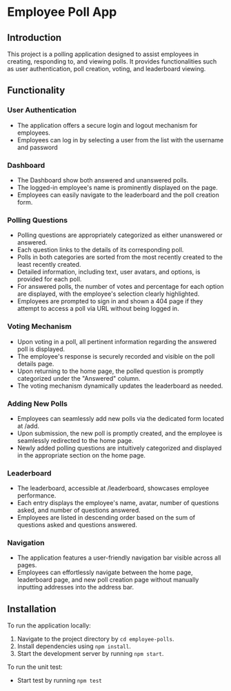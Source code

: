# Employee Poll App

## Introduction
This project is a polling application designed to assist employees in creating, responding to, and viewing polls. It provides functionalities such as user authentication, poll creation, voting, and leaderboard viewing.

## Functionality
### User Authentication
- The application offers a secure login and logout mechanism for employees.
- Employees can log in by selecting a user from the list with the username and password

### Dashboard
- The Dashboard show both answered and unanswered polls.
- The logged-in employee's name is prominently displayed on the page.
- Employees can easily navigate to the leaderboard and the poll creation form.

### Polling Questions
- Polling questions are appropriately categorized as either unanswered or answered.
- Each question links to the details of its corresponding poll.
- Polls in both categories are sorted from the most recently created to the least recently created.
- Detailed information, including text, user avatars, and options, is provided for each poll.
- For answered polls, the number of votes and percentage for each option are displayed, with the employee's selection clearly highlighted.
- Employees are prompted to sign in and shown a 404 page if they attempt to access a poll via URL without being logged in.

### Voting Mechanism
- Upon voting in a poll, all pertinent information regarding the answered poll is displayed.
- The employee's response is securely recorded and visible on the poll details page.
- Upon returning to the home page, the polled question is promptly categorized under the "Answered" column.
- The voting mechanism dynamically updates the leaderboard as needed.

### Adding New Polls
- Employees can seamlessly add new polls via the dedicated form located at /add.
- Upon submission, the new poll is promptly created, and the employee is seamlessly redirected to the home page.
- Newly added polling questions are intuitively categorized and displayed in the appropriate section on the home page.

### Leaderboard
- The leaderboard, accessible at /leaderboard, showcases employee performance.
- Each entry displays the employee's name, avatar, number of questions asked, and number of questions answered.
- Employees are listed in descending order based on the sum of questions asked and questions answered.

### Navigation
- The application features a user-friendly navigation bar visible across all pages.
- Employees can effortlessly navigate between the home page, leaderboard page, and new poll creation page without manually inputting addresses into the address bar.

## Installation

To run the application locally:

1. Navigate to the project directory by `cd employee-polls`.
2. Install dependencies using `npm install`.
3. Start the development server by running `npm start`.

To run the unit test:
- Start test by running `npm test` 

